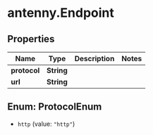 # antenny.Endpoint

## Properties

Name | Type | Description | Notes
------------ | ------------- | ------------- | -------------
**protocol** | **String** |  | 
**url** | **String** |  | 



## Enum: ProtocolEnum


* `http` (value: `"http"`)




